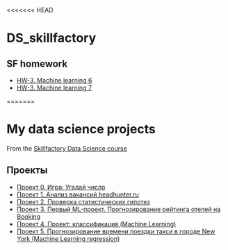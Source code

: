 <<<<<<< HEAD
# DS_skillfactory

## SF homework 
* [HW-3. Machine learning 6]()
* [HW-3. Machine learning 7]()

=======
# My data science projects
From the [Skillfactory Data Science course](https://skillfactory.ru/data-scientist-pro)

## Проекты

* [Проект 0. Игра: Угадай число](https://github.com/Dushka97/SkillFactory/tree/main/project_0)
* [Проект 1. Анализ вакансий headhunter.ru](https://github.com/Dushka97/SkillFactory/tree/main/project_1)
* [Проект 2. Проверка статистических гипотез](https://github.com/Dushka97/SkillFactory/tree/main/project_2)
* [Проект 3. Первый ML-проект. Прогнозирование рейтинга отелей на Booking](https://github.com/Dushka97/SkillFactory/tree/main/project_3)
* [Проект 4. Проект: классификация (Machine Learning)](https://github.com/Dushka97/SkillFactory/tree/main/project_4)
* [Проект 5. Прогнозирование времени поездки такси в городе New York (Machine Learning regression)](https://github.com/Dushka97/SkillFactory/tree/main/project_5)

